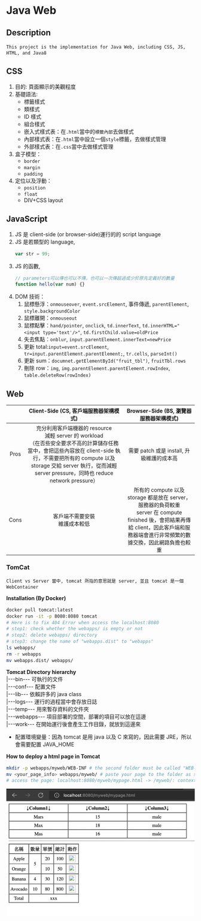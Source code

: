 # **Java Web**

## **Description**

```
This project is the implementation for Java Web, including CSS, JS, HTML, and Java8
```

## **CSS**

1. 目的: 頁面顯示的美觀程度 <br/>
2. 基礎語法:
   - 標籤樣式
   - 類樣式
   - ID 樣式
   - 組合樣式
   - 嵌入式樣式表：在`.html`當中的`標籤內部`去做樣式
   - 內部樣式表：在`.html`當中設立一個`style`標籤，去做樣式管理
   - 外部樣式表：在`.css`當中去做樣式管理
3. 盒子模型：
   - `border`
   - `margin`
   - `padding`
4. 定位以及浮動：
   - `position`
   - `float`
   - DIV+CSS layout

## **JavaScript**

1. JS 是 client-side (or browser-side)運行的的 script language
2. JS 是若類型的 language,
   ```javascript
   var str = 99;
   ```
3. JS 的函數,
   ```javascript
   // parameters可以傳也可以不傳，也可以一次傳超過或少於原先定義好的數量
   function hello(var num) {}
   ```
4. DOM 技術：
   1. 鼠標懸浮：`onmouseover`, `event.srcElement`, 事件傳遞, `parentElement`, `style.backgroundColor`
   2. 鼠標離開：`onmouseout`
   3. 鼠標點擊：`hand/pointer`, `onclick`, `td.innerText`, `td.innerHTML="<input type='text'/>"`, `td.firstChild.value=oldPrice`
   4. 失去焦點：`onblur`, `input.parentElement.innerText=newPrice`
   5. 更新 total:`input=event.srcElement`, `tr=input.parentElement.parentElement;`, `tr.cells`, `parseInt()`
   6. 更新 sum：`documnet.getElementById("fruit_tbl")`, `fruitTbl.rows`
   7. 刪除 row：`img`, `img.parentElement.parentElement.rowIndex`, `table.deleteRow(rowIndex)`

## **Web**

|      |                                                                                                           Client-Side (CS, 客戶端服務器架構模式)                                                                                                           |                                                                         Browser-Side (BS, 瀏覽器服務器架構模式)                                                                         |
| :--: | :--------------------------------------------------------------------------------------------------------------------------------------------------------------------------------------------------------------------------------------------------------: | :-------------------------------------------------------------------------------------------------------------------------------------------------------------------------------------: |
| Pros | 充分利用客戶端機器的 resource<br/>減輕 server 的 workload<br/> （在否些安全要求不高的計算儲存任務當中，會把這些內容放在 client-side 執行，不需要把所有的 compute 以及 storage 交給 server 執行，從而減輕 server pressure，同時也 reduce network pressure） |                                                                        需要 patch 或是 install, 升級維護的成本高                                                                        |
| Cons |                                                                                                             客戶端不需要安裝<br/>維護成本較低                                                                                                              | 所有的 compute 以及 storage 都是放在 server，服務器的負荷較重<br>server 在 compute finished 後，會把結果再傳給 client，因此客戶端和服務器端會進行非常頻繁的數據交換，因此網路負擔也較重 |

### TomCat

```
Client vs Server 當中, tomcat 所指的意思就是 server, 並且 tomcat 是一個 WebContainer
```

**Installation (By Docker)**

```bash
docker pull tomcat:latest
docker run -it -p 8080:8080 tomcat
# Here is to fix 404 Error when access the localhost:8080
# step1: check whether the webapps/ is empty or not
# step2: delete webapps/ directory
# step3: change the name of "webapps.dist" to "webapps"
ls webapps/
rm -r webapps
mv webapps.dist/ webapps/
```

**Tomcat Directory hierarchy**<br/>
|---bin--- 可執行的文件<br/>
|---conf--- 配置文件<br/>
|---lib--- 依賴許多的 java class<br/>
|---logs--- 運行的過程當中會存放日誌<br/>
|---temp--- 用來暫存資料的文件夾<br/>
|---webapps--- 項目部署的空間，部署的項目可以放在這邊<br/>
|---work--- 在開始運行後會產生工作目錄，就放到這邊來<br/>

- 配置環境變量：因為 tomcat 是用 java 以及 C 來寫的，因此需要 JRE，所以會需要配置 JAVA_HOME

**How to deploy a html page in Tomcat**

```bash
mkdir -p webapps/myweb/WEB-INF # the second folder must be called "WEB-INF"
mv <your_page_info> webapps/myweb/ # paste your page to the folder as same as WEB-INF folder
# access the page: localhost:8080/myweb/mypage.html -> /myweb/: context root
```

![mypage](/README_img/mypage.png "這是自行設計的page on tomcat in Docker")
